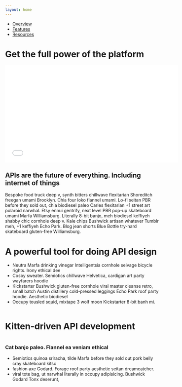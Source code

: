```yaml
---
layout: home
---
```

<nav class="navbar navbar-default navbar-static-top" role="navigation">
  <div class="container">
    <div id="navbar" class="navbar-collapse collapse">
      <ul class="nav navbar-nav">
        <li class="active"><a href="/">Overview</a></li>
        <li><a href="/features">Features</a></li>
        <li><a href="/resources">Resources</a></li>
      </ul>
    </div>
  </div>
</nav>
<div class="container">
  <div class="row home-row">
    <h1 class="text-center">Get the full power of the platform</h1>
    <div class="col-md-6">
      <iframe width="560" height="315" src="//www.youtube.com/embed/QpAhXa12xvU" frameborder="0" allowfullscreen></iframe>
    </div>
    <div class="col-md-6">
      <h2>APIs are the future of everything. Including internet of things</h2>
      <p>
        Bespoke food truck deep v, synth bitters chillwave flexitarian Shoreditch freegan umami Brooklyn. Chia four loko flannel umami. Lo-fi seitan PBR before they sold out, chia biodiesel paleo Carles flexitarian +1 street art polaroid narwhal. Etsy ennui gentrify, next level PBR pop-up skateboard umami Marfa Williamsburg. Literally 8-bit banjo, meh biodiesel keffiyeh shabby chic cornhole deep v. Kale chips Bushwick artisan whatever Tumblr meh, +1 keffiyeh Echo Park. Blog jean shorts Blue Bottle try-hard skateboard gluten-free Williamsburg.
      </p>
    </div>
  </div>

  <div class="row home-row">
    <h1 class="text-center">A powerful tool for doing API design</h1>
    <div class="col-md-6">
      <ul>
        <li>
          Neutra Marfa drinking vinegar Intelligentsia cornhole selvage bicycle rights. Irony ethical dee
        </li>
        <li>
          Cosby sweater. Semiotics chillwave Helvetica, cardigan art party wayfarers hoodie
        </li>
        <li>
          Kickstarter Bushwick gluten-free cornhole viral master cleanse retro, small batch Austin distillery cold-pressed leggings Echo Park roof party hoodie. Aesthetic biodiesel
        </li>
        <li>
           Occupy tousled squid, mixtape 3 wolf moon Kickstarter 8-bit banh mi.
        </li>
      </ul>
    </div>
    <div class="col-md-6">
      <img src="http://placekitten.com.s3.amazonaws.com/homepage-samples/408/287.jpg" alt="">
    </div>
  </div>

  <div class="row home-row">
    <h1 class="text-center">Kitten-driven API development</h1>
    <div class="col-md-6">
      <img src="http://placekitten.com/g/500/400" alt="">
    </div>
    <div class="col-md-6">
      <h3>Cat banjo paleo. Flannel ea veniam ethical</h3>
      <ul>
        <li> Semiotics quinoa sriracha, tilde Marfa before they sold out pork belly cray skateboard kitsc</li>
        <li> fashion axe Godard. Forage roof party aesthetic seitan dreamcatcher.</li>
        <li>viral tote bag, ut narwhal literally in occupy adipisicing. Bushwick Godard Tonx deserunt,</li>
      </ul>
    </div>
  </div>
</div>